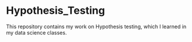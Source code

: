 # Hypothesis_Testing
This repository contains my work on Hypothesis testing, which I learned in my data science classes.
